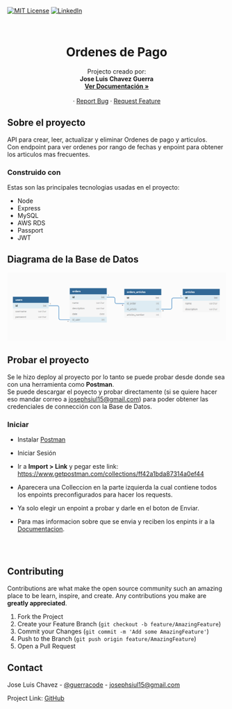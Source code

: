 [![MIT License][license-shield]][license-url]
[![LinkedIn][linkedin-shield]][linkedin-url]

<!-- PROJECT LOGO -->
<br />
<p align="center">
  <h1 align="center">Ordenes de Pago</h1>

  <p align="center">
    Projecto creado por: </br> <strong> Jose Luis Chavez Guerra </strong>
    <br />
    <a href="https://payment-orders.herokuapp.com/docs/"><strong>Ver Documentación »</strong></a>
    <br />
    <br />
    ·
    <a href="https://github.com/guerracode/payment-orders/issues">Report Bug</a>
    ·
    <a href="https://github.com/guerracode/payment-orders/issues">Request Feature</a>
  </p>
</p>

<!-- ABOUT THE PROJECT -->

## Sobre el proyecto

API para crear, leer, actualizar y eliminar Ordenes de pago y articulos. </br>
Con endpoint para ver ordenes por rango de fechas y enpoint para obtener los articulos mas frecuentes.

### Construido con

Estas son las principales tecnologias usadas en el proyecto:

- Node
- Express
- MySQL
- AWS RDS
- Passport
- JWT

## Diagrama de la Base de Datos
<img src="./public/BaseDeDatos.PNG" alt="Logo">

<!-- GETTING STARTED -->

## Probar el proyecto

Se le hizo deploy al proyecto por lo tanto se puede probar desde donde sea con una herramienta como **Postman**. </br>
Se puede descargar el poyecto y probar directamente (si se quiere hacer eso mandar correo a josephsiul15@gmail.com) para poder obtener las credenciales de connección con la Base de Datos.

### Iniciar
- Instalar [Postman](https://www.postman.com/)

- Iniciar Sesión
- Ir a **Import > Link** y pegar este link: https://www.getpostman.com/collections/ff42a1bda87314a0ef44 
- Aparecera una Colleccion en la parte izquierda la cual contiene todos los enpoints preconfigurados para hacer los requests.
- Ya solo elegir un enpoint a probar y darle en el boton de Enviar.
- Para mas informacion sobre que se envia y reciben los enpints ir a la [Documentacion](https://payment-orders.herokuapp.com/docs/).

<!-- CONTRIBUTING -->
</br>
</br>

## Contributing

Contributions are what make the open source community such an amazing place to be learn, inspire, and create. Any contributions you make are **greatly appreciated**.

1. Fork the Project
2. Create your Feature Branch (`git checkout -b feature/AmazingFeature`)
3. Commit your Changes (`git commit -m 'Add some AmazingFeature'`)
4. Push to the Branch (`git push origin feature/AmazingFeature`)
5. Open a Pull Request

## Contact

Jose Luis Chavez - [@guerracode](https://twitter.com/guerracode) - josephsiul15@gmail.com

Project Link: [GitHub](https://github.com/guerracode/payment-orders)

<!-- LINKS -->

[license-shield]: https://img.shields.io/github/license/othneildrew/Best-README-Template.svg?style=flat-square
[license-url]: https://github.com/guerracode/To-Do/blob/master/LICENSE
[linkedin-shield]: https://img.shields.io/badge/-LinkedIn-black.svg?style=flat-square&logo=linkedin&colorB=555
[linkedin-url]: https://www.linkedin.com/in/jose-luis-chavez/
